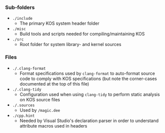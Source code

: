 
### Sub-folders

- `./include`
	- The primary KOS system header folder
- `./misc`
	- Build tools and scripts needed for compiling/maintaining KOS
- `./src`
	- Root folder for system library- and kernel sources


### Files

- `./.clang-format`
	- Format specifications used by `clang-format` to auto-format source code to comply with KOS specifications (but note the corner-cases documented at the top of this file)
- `./.clang-tidy`
	- Configuration used when using `clang-tidy` to perform static analysis on KOS source files
- `./.sources`
	- Used by `/magic.dee`
- `./cpp.hint`
	- Needed by Visual Studio's declaration parser in order to understand attribute macros used in headers

